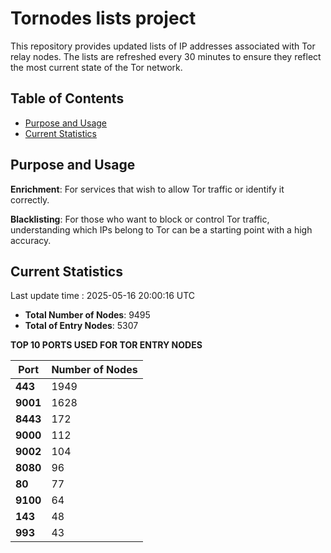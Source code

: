# Tornodes lists project

This repository provides updated lists of IP addresses associated with Tor relay nodes. The lists are refreshed every 30 minutes to ensure they reflect the most current state of the Tor network.

## Table of Contents

- [Purpose and Usage](#purpose-and-usage)
- [Current Statistics](#current-statistics)


## Purpose and Usage

**Enrichment**: For services that wish to allow Tor traffic or identify it correctly.

**Blacklisting**: For those who want to block or control Tor traffic, understanding which IPs belong to Tor can be a starting point with a high accuracy.

## Current Statistics

Last update time : 2025-05-16 20:00:16 UTC

- **Total Number of Nodes**: 9495
- **Total of Entry Nodes**: 5307

**TOP 10 PORTS USED FOR TOR ENTRY NODES**

| **Port** | **Number of Nodes** |
|------|-----------------|
| **443**   | 1949  |
| **9001**   | 1628  |
| **8443**   | 172  |
| **9000**   | 112  |
| **9002**   | 104  |
| **8080**   | 96  |
| **80**   | 77  |
| **9100**   | 64  |
| **143**   | 48  |
| **993**   | 43  |

